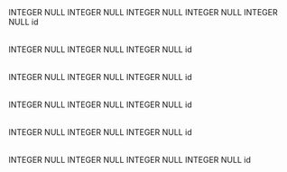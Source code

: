 

<?xml version="1.0" encoding="utf-8" ?>
<!-- SQL XML created by WWW SQL Designer, http://code.google.com/p/wwwsqldesigner/ -->
<!-- Active URL: http://socrates.devbootcamp.com/sql -->
<sql>
<datatypes db="mysql">
  <group label="Numeric" color="rgb(238,238,170)">
    <type label="Integer" length="0" sql="INTEGER" re="INT" quote=""/>
    <type label="Decimal" length="1" sql="DECIMAL" re="DEC" quote=""/>
    <type label="Single precision" length="0" sql="FLOAT" quote=""/>
    <type label="Double precision" length="0" sql="DOUBLE" re="DOUBLE" quote=""/>
  </group>

  <group label="Character" color="rgb(255,200,200)">
    <type label="Char" length="1" sql="CHAR" quote="'"/>
    <type label="Varchar" length="1" sql="VARCHAR" quote="'"/>
    <type label="Text" length="0" sql="MEDIUMTEXT" re="TEXT" quote="'"/>
    <type label="Binary" length="1" sql="BINARY" quote="'"/>
    <type label="Varbinary" length="1" sql="VARBINARY" quote="'"/>
    <type label="BLOB" length="0" sql="BLOB" re="BLOB" quote="'"/>
  </group>

  <group label="Date &amp; Time" color="rgb(200,255,200)">
    <type label="Date" length="0" sql="DATE" quote="'"/>
    <type label="Time" length="0" sql="TIME" quote="'"/>
    <type label="Datetime" length="0" sql="DATETIME" quote="'"/>
    <type label="Year" length="0" sql="YEAR" quote=""/>
    <type label="Timestamp" length="0" sql="TIMESTAMP" quote="'"/>
  </group>

  <group label="Miscellaneous" color="rgb(200,200,255)">
    <type label="ENUM" length="1" sql="ENUM" quote=""/>
    <type label="SET" length="1" sql="SET" quote=""/>
    <type label="Bit" length="0" sql="bit" quote=""/>
  </group>
</datatypes><table x="67" y="89" name="users">
<row name="id" null="1" autoincrement="1">
<datatype>INTEGER</datatype>
<default>NULL</default></row>
<row name="name" null="1" autoincrement="0">
<datatype>INTEGER</datatype>
<default>NULL</default></row>
<row name="email" null="1" autoincrement="0">
<datatype>INTEGER</datatype>
<default>NULL</default></row>
<row name="password" null="1" autoincrement="0">
<datatype>INTEGER</datatype>
<default>NULL</default></row>
<row name="new field" null="1" autoincrement="0">
<datatype>INTEGER</datatype>
<default>NULL</default></row>
<key type="PRIMARY" name="">
<part>id</part>
</key>
</table>
<table x="298" y="92" name="created_surveys">
<row name="id" null="1" autoincrement="1">
<datatype>INTEGER</datatype>
<default>NULL</default></row>
<row name="id_users" null="1" autoincrement="0">
<datatype>INTEGER</datatype>
<default>NULL</default><relation table="users" row="id" />
</row>
<row name="title" null="1" autoincrement="0">
<datatype>INTEGER</datatype>
<default>NULL</default></row>
<key type="PRIMARY" name="">
<part>id</part>
</key>
</table>
<table x="620" y="87" name="questions">
<row name="id" null="1" autoincrement="1">
<datatype>INTEGER</datatype>
<default>NULL</default></row>
<row name="id_surveys" null="1" autoincrement="0">
<datatype>INTEGER</datatype>
<default>NULL</default><relation table="created_surveys" row="id" />
</row>
<row name="prompt" null="1" autoincrement="0">
<datatype>INTEGER</datatype>
<default>NULL</default></row>
<key type="PRIMARY" name="">
<part>id</part>
</key>
</table>
<table x="930" y="200" name="possible_choices">
<row name="id" null="1" autoincrement="1">
<datatype>INTEGER</datatype>
<default>NULL</default></row>
<row name="id_questions" null="1" autoincrement="0">
<datatype>INTEGER</datatype>
<default>NULL</default><relation table="questions" row="id" />
</row>
<row name="text" null="1" autoincrement="0">
<datatype>INTEGER</datatype>
<default>NULL</default></row>
<key type="PRIMARY" name="">
<part>id</part>
</key>
</table>
<table x="219" y="377" name="completed-surveys">
<row name="id" null="1" autoincrement="1">
<datatype>INTEGER</datatype>
<default>NULL</default></row>
<row name="id_users" null="1" autoincrement="0">
<datatype>INTEGER</datatype>
<default>NULL</default><relation table="users" row="id" />
</row>
<row name="id_surveys" null="1" autoincrement="0">
<datatype>INTEGER</datatype>
<default>NULL</default><relation table="created_surveys" row="id" />
</row>
<key type="PRIMARY" name="">
<part>id</part>
</key>
</table>
<table x="699" y="365" name="responses">
<row name="id" null="1" autoincrement="1">
<datatype>INTEGER</datatype>
<default>NULL</default></row>
<row name="id_completed" null="1" autoincrement="0">
<datatype>INTEGER</datatype>
<default>NULL</default><relation table="completed-surveys" row="id" />
</row>
<row name="id_choices" null="1" autoincrement="0">
<datatype>INTEGER</datatype>
<default>NULL</default><relation table="possible_choices" row="id" />
</row>
<row name="questions_id" null="1" autoincrement="0">
<datatype>INTEGER</datatype>
<default>NULL</default><relation table="questions" row="id" />
</row>
<key type="PRIMARY" name="">
<part>id</part>
</key>
</table>
</sql>
